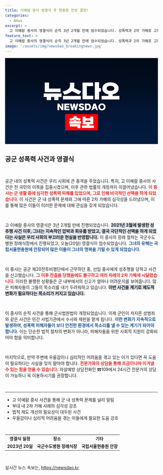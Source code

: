 ```yaml
---
title: 이예람 중사 영결식 후 현충원 안장 결정!
categories:
  - News
excerpt: >
  고 이예람 중사의 영결식이 순직 3년 2개월 만에 엄수되었습니다. 성폭력과 2차 가해로 고통받은 그녀의 이야기는 군의 성범죄 처벌에 대한 법 개정으로 이어졌습니다. 이번 사건을 통해 군의 성범죄 문제를 조명하고, 동시에 예방의 메시지를 전합니다.
feature_text: >
  고 이예람 중사의 영결식이 순직 3년 2개월 만에 엄수되었습니다. 성폭력과 2차 가해로 고통받은 그녀의 이야기는 군의 성범죄 처벌에 대한 법 개정으로 이어졌습니다. 이번 사건을 통해 군의 성범죄 문제를 조명하고, 동시에 예방의 메시지를 전합니다.
image: '/assets/img/newsdao_breakingnews.jpg'
---
```


<p><img src="/assets/img/newsdao_breakingnews.jpg" alt="flaretime 속보" /></p>

<h2 data-ke-size="size26">공군 성폭력 사건과 영결식</h2>

<p data-ke-size="size16">&nbsp;</p>

<p>공군 내의 성폭력 사건은 우리 사회에 큰 충격을 주었습니다. 특히, 고 이예람 중사의 사건은 전 국민의 이목을 집중시켰으며, 이후 관련 법률의 개정까지 이끌어냈습니다. <b><span style="color: #ee2323;">이 중사는 군 생활 중에 심각한 성폭력 피해를 입었으며, 그로 인해 비극적인 선택을 하게 되었습니다.</span></b> 이 사건은 군 내 성폭력 문제와 그에 따른 2차 가해의 심각성을 드러냈으며, 이를 통해 많은 이들이 이러한 문제에 대해 관심을 갖게 되었습니다.</p>

<p data-ke-size="size16">&nbsp;</p>

<p>고 이예람 중사의 영결식은 3년 2개월 만에 진행되었습니다. <b><span style="background-color: #21538527;">2021년 3월에 발생한 성추행 사건 이후, 그녀는 지속적인 압박과 회유를 받았고, 결국 극단적인 선택을 하게 되었다는 사실은 우리 사회의 부끄러운 현실을 반영합니다.</span></b> 이 중사의 장례 절차는 국군수도병원 장례식장에서 진행되었고, 오늘(20일) 영결식이 엄수되었습니다. <b><span style="color: #1a5490;">그녀의 유해는 국립서울현충원에 안장되어 많은 이들이 그녀의 명복을 기릴 수 있게 되었습니다.</span></b></p>

<p data-ke-size="size16">&nbsp;</p>

<p>이 중사는 공군 제20전투비행단에서 근무하던 중, 선임 중사에게 성추행을 당하고 사건을 신고했습니다. <b><span style="color: #ee2323;">그 이후 전출을 당했음에도 불구하고 여러 차례의 2차 가해에 시달렸습니다.</span></b> 이러한 불행한 상황들은 군 내부에서의 신고가 얼마나 어려운지를 보여줍니다. 많은 피해자들이 그들의 목소리를 내기 두려워하고 있습니다. <b><span style="background-color: #21538527;">이번 사건을 계기로 제도적 변화가 필요하다는 목소리가 커지고 있습니다.</span></b></p>

<p data-ke-size="size16">&nbsp;</p>

<p>이 중사의 순직 사건을 통해 군사법원법이 개정되었습니다. 이제 군인이 저지른 성범죄와 같은 사건은 민간 사법기관에서 수사와 재판을 맡게 됩니다. <b><span style="color: #1a5490;">이런 변화가 지속적으로 발생하여, 성폭력 피해자들이 보다 안전한 환경에서 목소리를 낼 수 있는 계기가 되어야 합니다.</span></b> 이는 단순한 법적 절차의 변화가 아니라, 피해자들을 위한 사회적 지원이 강화되어야 함을 의미합니다.</p>

<p data-ke-size="size16">&nbsp;</p>

<p>마지막으로, 만약 주변에 우울감이나 심리적인 어려움을 겪고 있는 이가 있다면 꼭 도움이 필요하다는 사실을 잊지 말아야 합니다. <b><span style="color: #ee2323;">전문가와의 상담을 통해 조금이나마 이겨낼 수 있는 힘을 얻을 수 있습니다.</span></b> 자살예방 상담전화인 ☎109에서 24시간 전문가의 상담이 가능하니 꼭 이용하시기를 권장합니다. </p>

<p data-ke-size="size16">&nbsp;</p>

<hr>

<ul>
    <li>고 이예람 중사 사건을 통해 군 내 성폭력 문제를 널리 알림</li>
    <li>부대 내 2차 가해 사례의 심각성 강조</li>
    <li>법적 제도 개선의 필요성이 대두된 사건</li>
    <li>우울감이나 심리적 어려움을 겪는 이들에게 필요한 도움 강조</li>
</ul>

<p data-ke-size="size16">&nbsp;</p>

<table style="width: 100%; border-collapse: collapse;">
    <tr>
        <td style="text-align: center; height: 17px;"><b>영결식 일정</b></td>
        <td style="text-align: center; height: 17px;"><b>장소</b></td>
        <td style="text-align: center; height: 17px;"><b>기타</b></td>
    </tr>
    <tr>
        <td style="text-align: center; height: 17px;"><b>2023년 20일</b></td>
        <td style="text-align: center; height: 17px;"><b>국군수도병원 장례식장</b></td>
        <td style="text-align: center; height: 17px;"><b>국립서울현충원 안장</b></td>
    </tr>
</table>

<p data-ke-size="size16">&nbsp;</p>
실시간 뉴스 속보는, <a href="https://newsdao.kr" rel="dofollow">https://newsdao.kr</a>


